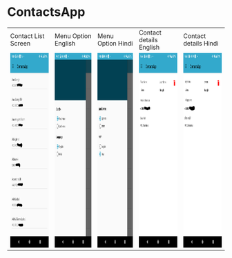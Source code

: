 # ContactsApp

<table>
  <tr>
    <td>Contact List Screen</td>
     <td>Menu Option English</td>
     <td>Menu Option Hindi</td>
    <td>Contact details English</td>
    <td>Contact details Hindi</td>
  </tr>
  <tr>
    <td><img src="screenshots/list.png" width=320 height=450></td>
    <td><img src="screenshots/menu.png" width=320 height=450></td>
    <td><img src="screenshots/menu_hi.png" width=320 height=450></td>
    <td><img src="screenshots/details.png" width=320 height=450></td>
    <td><img src="screenshots/details_hi.png" width=320 height=450></td>
  </tr>
 </table>
